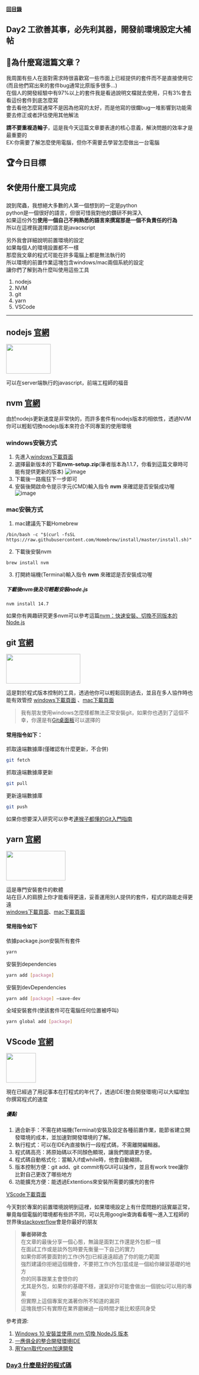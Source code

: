 #### [回目錄](../README.md)
## Day2 工欲善其事，必先利其器，開發前環境設定大補帖

🤔為什麼寫這篇文章？
----
我周圍有些人在面對需求時很喜歡寫一些市面上已經提供的套件而不是直接使用它(而且他們寫出來的套件bug通常比原版多很多...)  
在個人的開發經驗中有97%以上的套件我是看過說明文檔就去使用，只有3%會去看這份套件到底怎麼寫  
會去看他怎麼寫通常不是因為他寫的太好，而是他寫的很爛bug一堆影響到功能需要去修正或者評估使用其他解法

**請不要重複造輪子**，這是我今天這篇文章要表達的核心意義，解決問題的效率才是最重要的  
EX:你需要了解怎麼使用電腦，但你不需要去學習怎麼做出一台電腦

🏆今日目標
----




🛠使用什麼工具完成
----
說到爬蟲，我想絕大多數的人第一個想到的一定是python  
python是一個很好的語言，但很可惜我對他的鑽研不夠深入  
如果這份外包**使用一個自己不夠熟悉的語言來撰寫那是一個不負責任的行為**  
所以在這裡我選擇的語言是javacscript  

另外我會詳細說明前置環境的設定  
如果每個人的環境設置都不一樣  
那麼我文章的程式可能在許多電腦上都是無法執行的  
所以環境的前置作業這塊包含windows/mac兩個系統的設定  
讓你們了解到為什麼叫使用這些工具  

1. nodejs
2. NVM
3. git
4. yarn
5. VSCode

<hr>

nodejs [官網](https://nodejs.org/en/about/)
----
<img src="./article_img/nodejs.png" width="120" height="80"/>

可以在server端執行的javascript，前端工程師的福音  

nvm [官網](https://github.com/nvm-sh/nvm)
----
由於nodejs更新速度是非常快的，而許多套件有nodejs版本的相依性，透過NVM你可以輕鬆切換nodejs版本來符合不同專案的使用環境  

### windows安裝方式
1. 先進入[windows下載頁面](https://github.com/coreybutler/nvm-windows/releases)
2. 選擇最新版本的下載**nvm-setup.zip**(筆者版本為1.1.7，你看到這篇文章時可能有提供更新的版本)
![image](./article_img/win_nvm_download.png)
3. 下載後一路瘋狂下一步即可  
4. 安裝後開啟命令提示字元(CMD)輸入指令 **nvm** 來確認是否安裝成功喔  
![image](./article_img/win_nvm_cmd.png)


### mac安裝方式
1. mac建議先下載Homebrew  
```
/bin/bash -c "$(curl -fsSL https://raw.githubusercontent.com/Homebrew/install/master/install.sh)"
```
2. 下載後安裝nvm
```
brew install nvm
```
3. 打開終端機(Terminal)輸入指令 **nvm** 來確認是否安裝成功喔

##### 下載後nvm後及可輕鬆安裝node.js
```
nvm install 14.7
```
如果你有興趣研究更多nvm可以參考這篇[nvm：快速安裝、切換不同版本的 Node.js](https://ithelp.ithome.com.tw/articles/10217858)

git [官網](https://git-scm.com/)
----
<img src="./article_img/git.png" width="200" height="80"/>

這是對於程式版本控制的工具，透過他你可以輕鬆回到過去，並且在多人協作時也能有效管控
[windows下載頁面](https://git-scm.com/download/win)
、[mac下載頁面](https://git-scm.com/download/mac)  
>我有朋友使用windows怎麼樣都無法正常安裝git，如果你也遇到了這個不幸，你還是有[Git桌面板](https://desktop.github.com/)可以選擇的
#### 常用指令如下：
抓取遠端數據庫(僅確認有什麼更新，不合併)
```sh
git fetch
```

抓取遠端數據庫更新
```sh
git pull 
```

更新遠端數據庫
```sh
git push 
```
如果你想要深入研究可以參考[連猴子都懂的Git入門指南](https://backlog.com/git-tutorial/tw/intro/intro1_1.html)

yarn [官網](https://classic.yarnpkg.com/zh-Hant/)  
----
<img src="./article_img/yarn.png" width="160" height="80"/>

這是專門安裝套件的軟體  
站在巨人的肩膀上你才能看得更遠，妥善運用別人提供的套件，程式的路能走得更遠  
[windows下載頁面](https://classic.yarnpkg.com/zh-Hant/docs/install#windows-stable)、[mac下載頁面](https://classic.yarnpkg.com/zh-Hant/docs/install#mac-stable)

#### 常用指令如下
依據package.json安裝所有套件  
```sh
yarn
```

安裝到dependencies
```sh
yarn add [package]
```

安裝到devDependencies
```sh
yarn add [package] –save-dev
```

全域安裝套件(使該套件可在電腦任何位置被呼叫)
```sh
yarn global add [package]
```

VScode [官網](https://code.visualstudio.com/)
----
<img src="./article_img/vscode.png" width="80" height="80"/>

現在已經過了用記事本在打程式的年代了，透過IDE(整合開發環境)可以大幅增加你撰寫程式的速度
##### 優點
1. 適合新手：不需在終端機(Terminal)安裝及設定各種前置作業，能節省建立開發環境的成本，並加速對開發環境的了解。
2. 執行程式：可以在IDE內直接執行一段程式碼，不需離開編輯器。
3. 程式碼高亮：將原始碼以不同顏色顯現，讓我們閱讀更方便。
4. 程式碼自動格式化：當輸入if或while時，他會自動縮排。
5. 版本控制方便：git add、git commit有GUI可以操作，並且有work tree讓你比對自己更改了哪些地方
6. 功能擴充方便：能透過Extentions來安裝所需要的擴充的套件

[VScode下載頁面](https://code.visualstudio.com/)  

今天對於專案的前置環境說明到這裡，如果環境設定上有什麼問題的話實屬正常，畢竟每個電腦的環境都有些許不同，可以先用google查詢看看喔～進入工程師的世界後[stackoverflow](http://stackoverflow.com/)會是你最好的朋友

>**筆者碎碎念**  
在文章的最後分享一個心態，無論是面對工作還是外包都一樣  
在面試工作或是談外包時要先衡量一下自己的實力  
如果你即將要面對的工作(外包)已經遠遠超過了你的能力範圍  
強烈建議你拒絕這個機會，不要把工作(外包)當成是一個給你練習基礎的地方  
你的同事跟業主會恨你的  
尤其是外包，如果你的基礎不穩，運氣好你可能會做出一個貌似可以用的專案  
但實際上這個專案充滿著你所不知道的漏洞  
這塊我想只有實際在業界磨練過一段時間才能比較感同身受  


參考資源:  
1. [Windows 10 安裝並使用 nvm 切換 NodeJS 版本](https://hsiangfeng.github.io/nodejs/20200107/3738078915/)
2. [一應俱全的整合開發環境IDE](https://docs.f5ezcode.in/cs-basic/di-ba-zhang-gong-cheng-de-gong-ju/8.1-zheng-he-jing-ide)
3. [用Yarn取代npm加速開發](https://ithelp.ithome.com.tw/articles/10191745)
### [Day3 什麼是好的程式碼](/day3/README.md)